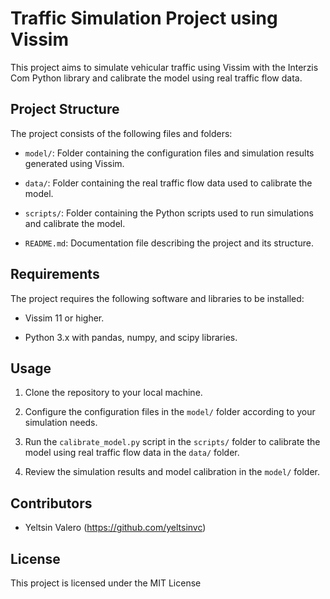 # Traffic Simulation Project using Vissim

This project aims to simulate vehicular traffic using Vissim with the Interzis Com Python library and calibrate the model using real traffic flow data.

## Project Structure

The project consists of the following files and folders:

- `model/`: Folder containing the configuration files and simulation results generated using Vissim.

- `data/`: Folder containing the real traffic flow data used to calibrate the model.

- `scripts/`: Folder containing the Python scripts used to run simulations and calibrate the model.

- `README.md`: Documentation file describing the project and its structure.

## Requirements

The project requires the following software and libraries to be installed:

- Vissim 11 or higher.

- Python 3.x with pandas, numpy, and scipy libraries.

## Usage

1. Clone the repository to your local machine.

2. Configure the configuration files in the `model/` folder according to your simulation needs.

3. Run the `calibrate_model.py` script in the `scripts/` folder to calibrate the model using real traffic flow data in the `data/` folder.

4. Review the simulation results and model calibration in the `model/` folder.

## Contributors

- Yeltsin Valero (https://github.com/yeltsinvc)


## License

This project is licensed under the MIT License 
